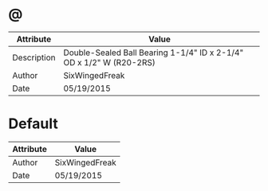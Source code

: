 # @
| Attribute | Value |
| ---  | ---     |
| Description | Double-Sealed Ball Bearing 1-1/4&quot; ID x 2-1/4&quot; OD x 1/2&quot; W (R20-2RS) |
| Author | SixWingedFreak |
| Date | 05/19/2015 |
# Default
| Attribute | Value |
| ---  | ---     |
| Author | SixWingedFreak |
| Date | 05/19/2015 |
